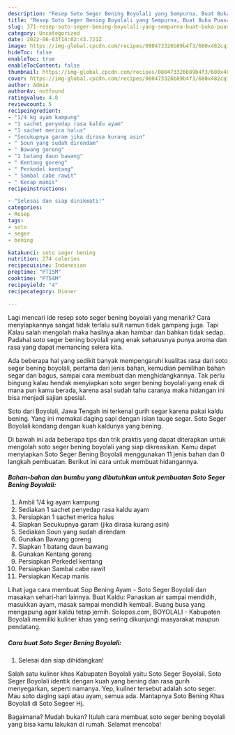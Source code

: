 ```yaml
---
description: "Resep Soto Seger Bening Boyolali yang Sempurna, Buat Buka Puasa Enak"
title: "Resep Soto Seger Bening Boyolali yang Sempurna, Buat Buka Puasa Enak"
slug: 371-resep-soto-seger-bening-boyolali-yang-sempurna-buat-buka-puasa-enak
category: Uncategorized
date: 2022-06-03T14:02:43.721Z
image: https://img-global.cpcdn.com/recipes/080473326b89b4f3/680x482cq70/soto-seger-bening-boyolali-foto-resep-utama.jpg
hideToc: false
enableToc: true
enableTocContent: false
thumbnail: https://img-global.cpcdn.com/recipes/080473326b89b4f3/680x482cq70/soto-seger-bening-boyolali-foto-resep-utama.jpg
cover: https://img-global.cpcdn.com/recipes/080473326b89b4f3/680x482cq70/soto-seger-bening-boyolali-foto-resep-utama.jpg
author: Admin
authorAv: notfound
ratingvalue: 4.8
reviewcount: 5
recipeingredient:
- "1/4 kg ayam kampung"
- "1 sachet penyedap rasa kaldu ayam"
- "1 sachet merica halus"
- "Secukupnya garam jika dirasa kurang asin"
- " Soun yang sudah direndam"
- " Bawang goreng"
- "1 batang daun bawang"
- " Kentang goreng"
- " Perkedel kentang"
- " Sambal cabe rawit"
- " Kecap manis"
recipeinstructions:

- "Selesai dan siap dinikmati!"
categories:
- Resep
tags:
- soto
- seger
- bening

katakunci: soto seger bening 
nutrition: 274 calories
recipecuisine: Indonesian
preptime: "PT15M"
cooktime: "PT54M"
recipeyield: "4"
recipecategory: Dinner

---
```



Lagi mencari ide resep soto seger bening boyolali yang menarik? Cara menyiapkannya sangat tidak terlalu sulit namun tidak gampang juga. Tapi Kalau salah mengolah maka hasilnya akan hambar dan bahkan tidak sedap. Padahal soto seger bening boyolali yang enak seharusnya punya aroma dan rasa yang dapat memancing selera kita.


Ada beberapa hal yang sedikit banyak mempengaruhi kualitas rasa dari soto seger bening boyolali, pertama dari jenis bahan, kemudian pemilihan bahan segar dan bagus, sampai cara membuat dan menghidangkannya. Tak perlu bingung kalau hendak menyiapkan soto seger bening boyolali yang enak di mana pun kamu berada, karena asal sudah tahu caranya maka hidangan ini bisa menjadi sajian spesial.

Soto dari Boyolali, Jawa Tengah ini terkenal gurih segar karena pakai kaldu bening. Yang ini memakai daging sapi dengan isian tauge segar. Soto Seger Boyolali kondang dengan kuah kaldunya yang bening.


Di bawah ini ada beberapa tips dan trik praktis yang dapat diterapkan untuk mengolah soto seger bening boyolali yang siap dikreasikan. Kamu dapat menyiapkan Soto Seger Bening Boyolali menggunakan 11 jenis bahan dan 0 langkah pembuatan. Berikut ini cara untuk membuat hidangannya.

<!--inarticleads1-->

##### Bahan-bahan dan bumbu yang dibutuhkan untuk pembuatan Soto Seger Bening Boyolali:

1. Ambil 1/4 kg ayam kampung
1. Sediakan 1 sachet penyedap rasa kaldu ayam
1. Persiapkan 1 sachet merica halus
1. Siapkan Secukupnya garam (jika dirasa kurang asin)
1. Sediakan  Soun yang sudah direndam
1. Gunakan  Bawang goreng
1. Siapkan 1 batang daun bawang
1. Gunakan  Kentang goreng
1. Persiapkan  Perkedel kentang
1. Persiapkan  Sambal cabe rawit
1. Persiapkan  Kecap manis


Lihat juga cara membuat Sop Bening Ayam - Soto Seger Boyolali dan masakan sehari-hari lainnya. Buat Kaldu: Panaskan air sampai mendidih, masukkan ayam, masak sampai mendidih kembali. Buang busa yang mengapung agar kaldu tetap jernih. Solopos.com, BOYOLALI - Kabupaten Boyolali memiliki kuliner khas yang sering dikunjungi masyarakat maupun pendatang. 

<!--inarticleads2-->

##### Cara buat Soto Seger Bening Boyolali:


1. Selesai dan siap dihidangkan!

Salah satu kuliner khas Kabupaten Boyolali yaitu Soto Seger Boyolali. Soto Seger Boyolali identik dengan kuah yang bening dan rasa gurih menyegarkan, seperti namanya. Yep, kuilner tersebut adalah soto seger. Mau soto daging sapi atau ayam, semua ada. Mantapnya Soto Bening Khas Boyolali di Soto Segeer Hj. 

Bagaimana? Mudah bukan? Itulah cara membuat soto seger bening boyolali yang bisa kamu lakukan di rumah. Selamat mencoba!
